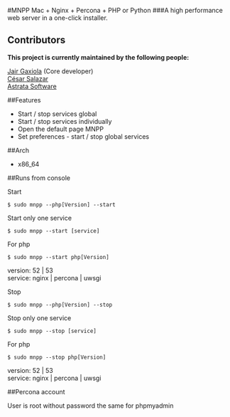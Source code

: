 #MNPP  Mac + Nginx + Percona + PHP or Python
###A high performance web server in a one-click installer.

## Contributors
**This project is currently maintained by the following people:**    

[Jair Gaxiola](https://github.com/jyr) (Core developer)    
[César Salazar](http://cesarsalazar.mx/)    
[Astrata Software](http://astrata.mx)

##Features

* Start / stop services global
* Start / stop services individually
* Open the default page MNPP
* Set preferences - start  / stop global services

##Arch

* x86_64

##Runs from console

Start    
<pre><code>$ sudo mnpp --php[Version] --start</code></pre>
Start only one service    
<pre><code>$ sudo mnpp --start [service]</code></pre>
For php    
<pre><code>$ sudo mnpp --start php[Version]</code></pre>
version: 52 | 53    
service: nginx | percona | uwsgi

Stop    
<pre><code>$ sudo mnpp --php[Version] --stop</code></pre>
Stop only one service    
<pre><code>$ sudo mnpp --stop [service]</code></pre>
For php    
<pre><code>$ sudo mnpp --stop php[Version]</code></pre>

version: 52 | 53    
service: nginx | percona | uwsgi

##Percona account

User is root without password the same for phpmyadmin
